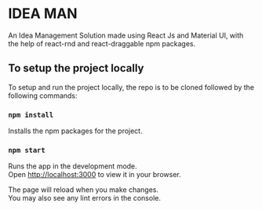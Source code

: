 # IDEA MAN

An Idea Management Solution made using React Js and Material UI, with the help of react-rnd and react-draggable npm packages.

## To setup the project locally

To setup and run the project locally, the repo is to be cloned followed by the following commands:

### `npm install`

Installs the npm packages for the project.

### `npm start`

Runs the app in the development mode.\
Open [http://localhost:3000](http://localhost:3000) to view it in your browser.

The page will reload when you make changes.\
You may also see any lint errors in the console.
